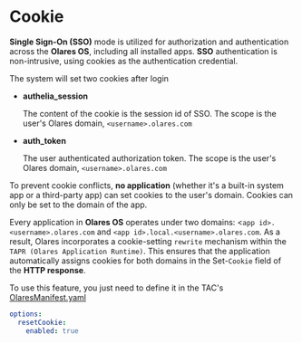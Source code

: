 # Cookie

**Single Sign-On (SSO)** mode is utilized for authorization and authentication across the **Olares OS**, including all installed apps. **SSO** authentication is non-intrusive, using cookies as the authentication credential.

The system will set two cookies after login

- **authelia_session**

  The content of the cookie is the session id of SSO. The scope is the user's Olares domain, `<username>.olares.com`

- **auth_token**

  The user authenticated authorization token. The scope is the user's Olares domain, `<username>.olares.com`

To prevent cookie conflicts, **no application** (whether it's a built-in system app or a third-party app) can set cookies to the user's domain. Cookies can only be set to the domain of the app.

Every application in **Olares OS** operates under two domains: <`app id>.<username>.olares.com` and `<app id>.local.<username>.olares.com`. As a result, Olares incorporates a cookie-setting `rewrite` mechanism within the `TAPR (Olares Application Runtime)`. This ensures that the application automatically assigns cookies for both domains in the Set-`Cookie` field of the **HTTP response**.

To use this feature, you just need to define it in the TAC's [OlaresManifest.yaml](../package/manifest.md#resetcookie)

```yaml
options:
  resetCookie:
    enabled: true

```